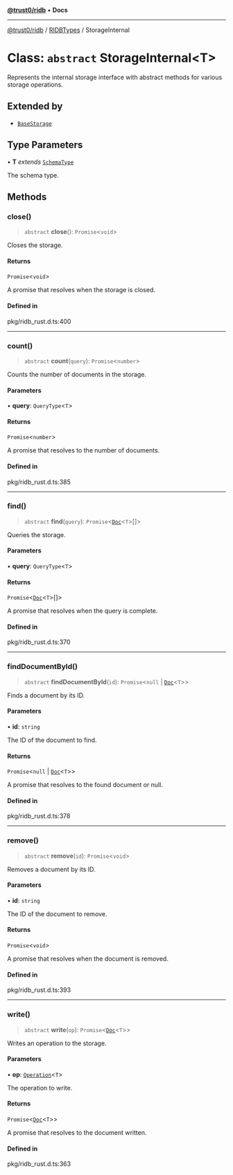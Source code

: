 [**@trust0/ridb**](../../../README.md) • **Docs**

***

[@trust0/ridb](../../../README.md) / [RIDBTypes](../README.md) / StorageInternal

# Class: `abstract` StorageInternal\<T\>

Represents the internal storage interface with abstract methods for various storage operations.

## Extended by

- [`BaseStorage`](BaseStorage.md)

## Type Parameters

• **T** *extends* [`SchemaType`](../type-aliases/SchemaType.md)

The schema type.

## Methods

### close()

> `abstract` **close**(): `Promise`\<`void`\>

Closes the storage.

#### Returns

`Promise`\<`void`\>

A promise that resolves when the storage is closed.

#### Defined in

pkg/ridb\_rust.d.ts:400

***

### count()

> `abstract` **count**(`query`): `Promise`\<`number`\>

Counts the number of documents in the storage.

#### Parameters

• **query**: `QueryType`\<`T`\>

#### Returns

`Promise`\<`number`\>

A promise that resolves to the number of documents.

#### Defined in

pkg/ridb\_rust.d.ts:385

***

### find()

> `abstract` **find**(`query`): `Promise`\<[`Doc`](../type-aliases/Doc.md)\<`T`\>[]\>

Queries the storage.

#### Parameters

• **query**: `QueryType`\<`T`\>

#### Returns

`Promise`\<[`Doc`](../type-aliases/Doc.md)\<`T`\>[]\>

A promise that resolves when the query is complete.

#### Defined in

pkg/ridb\_rust.d.ts:370

***

### findDocumentById()

> `abstract` **findDocumentById**(`id`): `Promise`\<`null` \| [`Doc`](../type-aliases/Doc.md)\<`T`\>\>

Finds a document by its ID.

#### Parameters

• **id**: `string`

The ID of the document to find.

#### Returns

`Promise`\<`null` \| [`Doc`](../type-aliases/Doc.md)\<`T`\>\>

A promise that resolves to the found document or null.

#### Defined in

pkg/ridb\_rust.d.ts:378

***

### remove()

> `abstract` **remove**(`id`): `Promise`\<`void`\>

Removes a document by its ID.

#### Parameters

• **id**: `string`

The ID of the document to remove.

#### Returns

`Promise`\<`void`\>

A promise that resolves when the document is removed.

#### Defined in

pkg/ridb\_rust.d.ts:393

***

### write()

> `abstract` **write**(`op`): `Promise`\<[`Doc`](../type-aliases/Doc.md)\<`T`\>\>

Writes an operation to the storage.

#### Parameters

• **op**: [`Operation`](../type-aliases/Operation.md)\<`T`\>

The operation to write.

#### Returns

`Promise`\<[`Doc`](../type-aliases/Doc.md)\<`T`\>\>

A promise that resolves to the document written.

#### Defined in

pkg/ridb\_rust.d.ts:363

